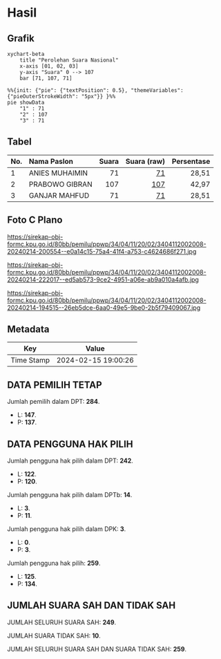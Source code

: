 # Hasil

## Grafik

```mermaid
xychart-beta
    title "Perolehan Suara Nasional"
    x-axis [01, 02, 03]
    y-axis "Suara" 0 --> 107
    bar [71, 107, 71]
```

```mermaid
%%{init: {"pie": {"textPosition": 0.5}, "themeVariables": {"pieOuterStrokeWidth": "5px"}} }%%
pie showData
    "1" : 71
    "2" : 107
    "3" : 71
```

## Tabel

| No. | Nama Paslon    | Suara | Suara (raw) | Persentase |
|:--- |:-------------- | -----:| -----------:| ----------:|
| 1   | ANIES MUHAIMIN | 71    | [71][p-1]   | 28,51      |
| 2   | PRABOWO GIBRAN | 107   | [107][p-2]  | 42,97      |
| 3   | GANJAR MAHFUD  | 71    | [71][p-3]   | 28,51      |


[p-1]: https://github.com/gigit-pemilu/pemilu-2024/blob/main/pilpres/hitung-suara/sub/34-di-yogyakarta/sub/04-sleman/sub/11-ngemplak/sub/2002-bimomartani/sub/008-tps/sub/paslon-1.txt
[p-2]: https://github.com/gigit-pemilu/pemilu-2024/blob/main/pilpres/hitung-suara/sub/34-di-yogyakarta/sub/04-sleman/sub/11-ngemplak/sub/2002-bimomartani/sub/008-tps/sub/paslon-2.txt
[p-3]: https://github.com/gigit-pemilu/pemilu-2024/blob/main/pilpres/hitung-suara/sub/34-di-yogyakarta/sub/04-sleman/sub/11-ngemplak/sub/2002-bimomartani/sub/008-tps/sub/paslon-3.txt

## Foto C Plano

https://sirekap-obj-formc.kpu.go.id/80bb/pemilu/ppwp/34/04/11/20/02/3404112002008-20240214-200554--e0a14c15-75a4-41f4-a753-c4624686f271.jpg

https://sirekap-obj-formc.kpu.go.id/80bb/pemilu/ppwp/34/04/11/20/02/3404112002008-20240214-222017--ed5ab573-9ce2-4951-a06e-ab9a010a4afb.jpg

https://sirekap-obj-formc.kpu.go.id/80bb/pemilu/ppwp/34/04/11/20/02/3404112002008-20240214-194515--26eb5dce-6aa0-49e5-9be0-2b5f79409067.jpg


## Metadata

| Key        | Value               |
| ---------- | ------------------- |
| Time Stamp | 2024-02-15 19:00:26 |


## DATA PEMILIH TETAP

Jumlah pemilih dalam DPT: **284**.
 * L: **147**.
 * P: **137**.

## DATA PENGGUNA HAK PILIH

Jumlah pengguna hak pilih dalam DPT: **242**.
 * L: **122**.
 * P: **120**.

Jumlah pengguna hak pilih dalam DPTb: **14**.
 * L: **3**.
 * P: **11**.

Jumlah pengguna hak pilih dalam DPK: **3**.
 * L: **0**.
 * P: **3**.

Jumlah pengguna hak pilih: **259**.
 * L: **125**.
 * P: **134**.

## JUMLAH SUARA SAH DAN TIDAK SAH

JUMLAH SELURUH SUARA SAH: **249**.

JUMLAH SUARA TIDAK SAH: **10**.

JUMLAH SELURUH SUARA SAH DAN SUARA TIDAK SAH: **259**.


